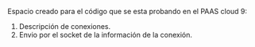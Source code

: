 Espacio creado para el código que se esta probando en el PAAS cloud 9:

1. Descripción de conexiones.
2. Envio por el socket de la información de la conexión.